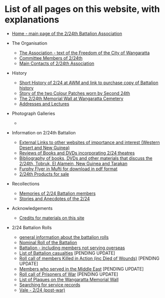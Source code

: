 


# List of all pages on this website, with explanations


  * [Home - main page of the 2/24th Battalion Association](index.html)


  * The Organisation

    * [The Association - text of the Freedom of the City of Wangaratta](association.html)
    * [Committee Members of 2/24th](committee.html)
    * [Main Contacts of 2/24th Association](contacts.html)


  * History
    * [Short History of 2/24 at AWM and link to purchase copy of Battalion history](history.html)
    * [Story of the two Colour Patches worn by Second 24th](patches.html)
    * [The 2/24th Memorial Wall at Wangaratta Cemetery](memwall.html)
    * [Addresses and Lectures](lecture.html)


  * Photograph Galleries
    * ~~~ [Photo Gallery - albums of Association events and historical photos](gallery.html) -- **currently offline!** ~~~


  * Information on 2/24th Battalion
    * [External Links to other websites of importance and interest (Western Desert and New Guinea)](links.html)
    * [Reviews of Books and DVDs incorporating 2/24 theatres](reviews.html)
    * [Bibliography of books, DVDs and other materials that discuss the 2/24th, Tobruk, El Alamein, New Guinea and Tarakan](bibliography.html)
    * [Furphy Flyer in Mufti for download in pdf format](fflyer.html)
    * [2/24th Products for sale](products.html)


  * Recollections
    * [Memories of 2/24 Battalion members](memories.html)
    * [Stories and Anecdotes of the 2/24](stories.html)


  * Acknowledgements
    * [Credits for materials on this site](credits.html)


  * 2/24 Battalion Rolls
    * [general information about the battalion rolls](rolls/index.html)
    * [Nominal Roll of the Battalion](rolls/battalion-overseas.html)
    * [Battalion - including members not serving overseas](rolls/battalion-all.html)
    * [List of Battalion casualties](rolls/casualties.html) [PENDING UPDATE]
    * [Roll call of members Killed in Action (inc Died of Wounds)](rolls/kia.html) [PENDING UPDATE]
    * [Members who served in the Middle East](rolls/service-me.html) [PENDING UPDATE]
    * [Roll call of Prisoners of War](rolls/pow.html) [PENDING UPDATE]
    * [List of Plaques on the Wangaratta Memorial Wall](rolls/memorial-plaques.html)
    * [Searching for service records](archives.html)
    * [Vale - 2/24 (post-war)](vale.html)


